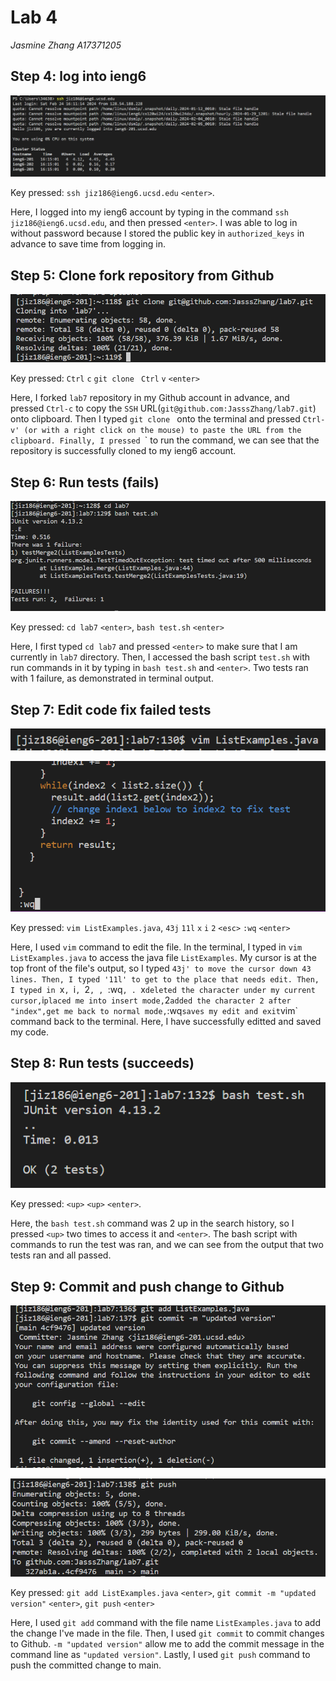 # Lab 4
*Jasmine Zhang A17371205*

## Step 4: log into ieng6

![Image](L4S4.png)

Key pressed: `ssh jiz186@ieng6.ucsd.edu` `<enter>`.

Here, I logged into my ieng6 account by typing in the command `ssh jiz186@ieng6.ucsd.edu`, and then pressed `<enter>`. I was able to log in without password because I stored the public key in `authorized_keys` in advance to save time from logging in.

## Step 5: Clone fork repository from Github

![Image](L4S5.png)

Key pressed: `Ctrl` `c` `git clone ` `Ctrl` `v` `<enter>`

Here, I forked `lab7` repository in my Github account in advance, and pressed `Ctrl-c` to copy the `SSH` URL(`git@github.com:JasssZhang/lab7.git`) onto clipboard. Then I typed `git clone ` onto the terminal and pressed `Ctrl-v' (or with a right click on the mouse) to paste the URL from the clipboard. Finally, I pressed `<enter>` to run the command, we can see that the repository is successfully cloned to my ieng6 account.

## Step 6: Run tests (fails)

![Image](L4S6.png)

Key pressed: `cd lab7` `<enter>`, `bash test.sh` `<enter>`

Here, I first typed `cd lab7` and pressed `<enter>` to make sure that I am currently in `lab7` directory. Then, I accessed the bash script `test.sh` with run commands in it by typing in `bash test.sh` and `<enter>`. Two tests ran with 1 failure, as demonstrated in terminal output. 

## Step 7: Edit code fix failed tests

![Image](L4S7a.png)

![Image](L4S7b.png)

Key pressed: `vim ListExamples.java`, `43j` `11l` `x` `i` `2` `<esc>` `:wq` `<enter>`

Here, I used `vim` command to edit the file. In the terminal, I typed in `vim ListExamples.java` to access the java file `ListExamples`. My cursor is at the top front of the file's output, so I typed `43j' to move the cursor down 43 lines. Then, I typed '11l' to get to the place that needs edit. Then, I typed in `x`, `i`, `2`, `<esc>`, `:wq`, `<enter>`. `x` deleted the character under my current cursor, `i` placed me into insert mode, `2` added the character 2 after "index", `<esc>` get me back to normal mode, `:wq` saves my edit and exit `vim` command back to the terminal. Here, I have successfully editted and saved my code.

## Step 8: Run tests (succeeds)

![Image](L4S8.png)

Key pressed: `<up>` `<up>` `<enter>`.

Here, the `bash test.sh` command was 2 up in the search history, so I pressed `<up>` two times to access it and `<enter>`. The bash script with commands to run the test was ran, and we can see from the output that two tests ran and all passed.


## Step 9: Commit and push change to Github

![Image](L4S9a.png)

![Image](L4S9b.png)

Key pressed: `git add ListExamples.java` `<enter>`, `git commit -m "updated version"` `<enter>`, `git push` `<enter>`

Here, I used `git add` command with the file name `ListExamples.java` to add the change I've made in the file. Then, I used `git commit` to commit changes to Github. `-m "updated version"` allow me to add the commit message in the command line as `"updated version"`. Lastly, I used `git push` command to push the committed change to main. 
